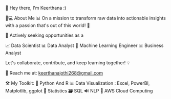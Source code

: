 👋 Hey there, I'm Keerthana :)

👩💻 About Me
📊 On a mission to transform raw data into actionable insights with a passion that's out of this world! 🚀

💼 Actively seeking opportunities as a

📈 Data Scientist
📊 Data Analyst
🤖 Machine Learning Engineer
📊 Business Analyst

Let's collaborate, contribute, and keep learning together! 💡

📧 Reach me at: keerthanajothi268@gmail.com

🛠️ My Toolkit:
🐍 Python And R
📊 Data Visualization : Excel, PowerBI, Matplotlib, ggplot
🧮 Statistics
🗃️ SQL
🔊 NLP 
🌱 AWS Cloud Computing

